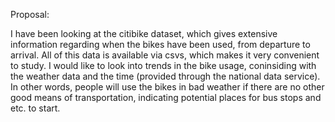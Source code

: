 Proposal:

I have been looking at the citibike dataset, which gives extensive information regarding when the bikes have been used, from departure to arrival. All of this data is available via csvs, which makes it very convenient to study. I would like to look into trends in the bike usage, coninsiding with the weather data and the time (provided through the national data service). In other words, people will use the bikes in bad weather if there are no other good means of transportation, indicating potential places for bus stops and etc. to start.
